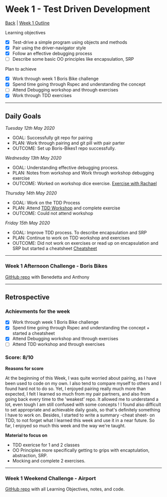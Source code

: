 # Week 1 - Test Driven Development

[Back](https://github.com/victorvallet/MyLearnings) | [Week 1 Outline](https://github.com/makersacademy/course/blob/master/week_outlines.md#week-1)

Learning objectives 
- [x] Test-drive a simple program using objects and methods
- [x] Pair using the driver-navigator style
- [x] Follow an effective debugging process
- [ ] Describe some basic OO principles like encapsulation, SRP

Plan to achieve
- [x] Work through week 1 Boris Bike challenge
- [x] Spend time going through Rspec and understanding the concept
- [ ] Attend Debugging workshop and through exercises 
- [x] Work through TDD exercises 

---

## Daily Goals 

*Tuesday 12th May 2020*
 - GOAL: Successfully git repo for pairing
 - PLAN: Work through pairing and git pill with pair parter
 - OUTCOME: Set up Boris-Bikes1 repo successfully. 

 *Wednesday 13th May 2020*
 - GOAL: Understanding effective debugging process.
 - PLAN: Notes from workshop and Work through workshop debugging exercise
 - OUTCOME: Worked on workshop dice exercise. [Exercise with Rachael](https://github.com/victorvallet/TDD_workshop_week_1/blob/master/spec/dice_spec.rb)
 
  *Thursday 14th May 2020*
 - GOAL: Work on the TDD Process 
 - PLAN: Attend [TDD Workshop](https://github.com/makersacademy/skills-workshops/blob/master/week-1/TDD_process.md) and complete exercise
 - OUTCOME: Could not attend workshop

  *Friday 15th May 2020*
 - GOAL: Improve TDD process. To describe encapsulation and SRP
 - PLAN: Continue to work on TDD workshop and exercises
 - OUTCOME: Did not work on exercises or read up on encapsulation and SRP but started a cheatsheet [Cheatsheet](https://github.com/victorvallet/cheat-sheets) 

---

### Week 1 Afternoon Challenge - Boris Bikes

[GitHub repo](https://github.com/victorvallet/Boris-Bikes/commits/master) with Benedetta and Anthony

---

## Retrospective

### Achievments for the week

- [x] Work through week 1 Boris Bike challenge
- [x] Spend time going through Rspec and understanding the concept + started a cheatsheet
- [x] Attend Debugging workshop and through exercises 
- [ ] Attend TDD workshop and through exercises 

### Score: 8/10

**Reasons for score**

At the beginning of this Week, I was quite worried about pairing, as I have been used to code on my own. I also tend to compare myself to others and I found hard not to do so. Yet, I enjoyed pairing really much more than expected, I felt I learned so much from my pair partners, and also from going back every time to the 'weakest' repo. It allowed me to understand a lot, even tough I am still confused with some concepts ! I found also difficult to set appropriate and achievable daily goals, so that's definitely something I have to work on. Besides, I started to write a summary -cheat sheet- on TDD, to not forget what I learned this week and use it in a near future. So far, I enjoyed so much this week and the way we're taught.

 **Material to focus on**
  - TDD exericse for 1 and 2 classes
  - OO Principles more specifically getting to grips with encaptulation, abstraction, SRP.
  - Mocking and complete 2 exercises.

---
### Week 1 Weekend Challenge - Airport
[GitHub repo](https://github.com/victorvallet/airport_challenge) with all Learning Objectives, notes, and code.